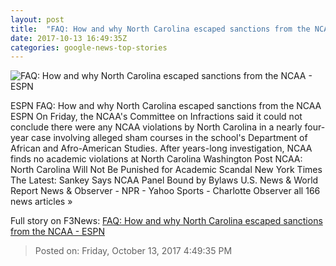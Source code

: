 ```yaml
---
layout: post
title:  "FAQ: How and why North Carolina escaped sanctions from the NCAA - ESPN"
date: 2017-10-13 16:49:35Z
categories: google-news-top-stories
---
```


![FAQ: How and why North Carolina escaped sanctions from the NCAA - ESPN](http://a.espncdn.com/combiner/i?img=%2Fphoto%2F2017%2F1013%2Fr273330_1296x729_16%2D9.jpg)

ESPN FAQ: How and why North Carolina escaped sanctions from the NCAA ESPN On Friday, the NCAA's Committee on Infractions said it could not conclude there were any NCAA violations by North Carolina in a nearly four-year case involving alleged sham courses in the school's Department of African and Afro-American Studies. After years-long investigation, NCAA finds no academic violations at North Carolina Washington Post NCAA: North Carolina Will Not Be Punished for Academic Scandal New York Times The Latest: Sankey Says NCAA Panel Bound by Bylaws U.S. News & World Report News & Observer - NPR - Yahoo Sports - Charlotte Observer all 166 news articles »


Full story on F3News: [FAQ: How and why North Carolina escaped sanctions from the NCAA - ESPN](http://www.f3nws.com/n/3GGYJE)

> Posted on: Friday, October 13, 2017 4:49:35 PM
